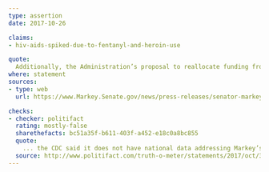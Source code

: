 ```yaml
---
type: assertion
date: 2017-10-26

claims:
- hiv-aids-spiked-due-to-fentanyl-and-heroin-use

quote:
  Additionally, the Administration’s proposal to reallocate funding from HIV/AIDS programs to the opioid crisis is robbing Peter to pay Paul, especially as HIV and AIDS rates spike due to increased heroin and fentanyl use.
where: statement
sources:
- type: web
  url: https://www.Markey.Senate.gov/news/press-releases/senator-markey-on-trump-opioid-announcement-a-vision-without-funding-is-an-hallucination

checks:
- checker: politifact
  rating: mostly-false
  sharethefacts: bc51a35f-b611-403f-a452-e18c0a8bc855
  quote:
    ... the CDC said it does not have national data addressing Markey’s heroin and fentanyl claim, and estimates that HIV and AIDs diagnoses have declined in recent years among people who inject drugs.
  source: http://www.politifact.com/truth-o-meter/statements/2017/oct/31/edward-markey/sen-ed-markey-says-hivaids-have-spiked-due-fentany/
---
```

